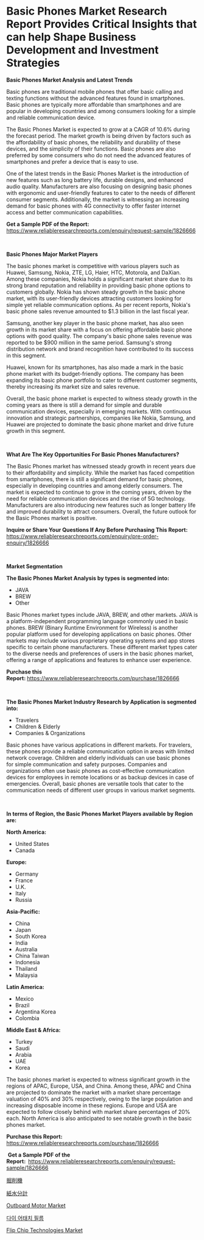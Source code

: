<p><h1>Basic Phones Market Research Report Provides Critical Insights that can help Shape Business Development and Investment Strategies</h1></p><p><strong>Basic Phones Market Analysis and Latest Trends</strong></p>
<p><p>Basic phones are traditional mobile phones that offer basic calling and texting functions without the advanced features found in smartphones. Basic phones are typically more affordable than smartphones and are popular in developing countries and among consumers looking for a simple and reliable communication device.</p><p>The Basic Phones Market is expected to grow at a CAGR of 10.6% during the forecast period. The market growth is being driven by factors such as the affordability of basic phones, the reliability and durability of these devices, and the simplicity of their functions. Basic phones are also preferred by some consumers who do not need the advanced features of smartphones and prefer a device that is easy to use.</p><p>One of the latest trends in the Basic Phones Market is the introduction of new features such as long battery life, durable designs, and enhanced audio quality. Manufacturers are also focusing on designing basic phones with ergonomic and user-friendly features to cater to the needs of different consumer segments. Additionally, the market is witnessing an increasing demand for basic phones with 4G connectivity to offer faster internet access and better communication capabilities.</p></p>
<p><strong>Get a Sample PDF of the Report:&nbsp;</strong> <a href="https://www.reliableresearchreports.com/enquiry/request-sample/1826666">https://www.reliableresearchreports.com/enquiry/request-sample/1826666</a></p>
<p>&nbsp;</p>
<p><strong>Basic Phones Major Market Players</strong></p>
<p><p>The basic phones market is competitive with various players such as Huawei, Samsung, Nokia, ZTE, LG, Haier, HTC, Motorola, and DaXian. Among these companies, Nokia holds a significant market share due to its strong brand reputation and reliability in providing basic phone options to customers globally. Nokia has shown steady growth in the basic phone market, with its user-friendly devices attracting customers looking for simple yet reliable communication options. As per recent reports, Nokia's basic phone sales revenue amounted to $1.3 billion in the last fiscal year.</p><p>Samsung, another key player in the basic phone market, has also seen growth in its market share with a focus on offering affordable basic phone options with good quality. The company's basic phone sales revenue was reported to be $900 million in the same period. Samsung's strong distribution network and brand recognition have contributed to its success in this segment.</p><p>Huawei, known for its smartphones, has also made a mark in the basic phone market with its budget-friendly options. The company has been expanding its basic phone portfolio to cater to different customer segments, thereby increasing its market size and sales revenue.</p><p>Overall, the basic phone market is expected to witness steady growth in the coming years as there is still a demand for simple and durable communication devices, especially in emerging markets. With continuous innovation and strategic partnerships, companies like Nokia, Samsung, and Huawei are projected to dominate the basic phone market and drive future growth in this segment.</p></p>
<p>&nbsp;</p>
<p><strong>What Are The Key Opportunities For Basic Phones Manufacturers?</strong></p>
<p><p>The Basic Phones market has witnessed steady growth in recent years due to their affordability and simplicity. While the market has faced competition from smartphones, there is still a significant demand for basic phones, especially in developing countries and among elderly consumers. The market is expected to continue to grow in the coming years, driven by the need for reliable communication devices and the rise of 5G technology. Manufacturers are also introducing new features such as longer battery life and improved durability to attract consumers. Overall, the future outlook for the Basic Phones market is positive.</p></p>
<p><strong>Inquire or Share Your Questions If Any Before Purchasing This Report:</strong> <a href="https://www.reliableresearchreports.com/enquiry/pre-order-enquiry/1826666">https://www.reliableresearchreports.com/enquiry/pre-order-enquiry/1826666</a></p>
<p>&nbsp;</p>
<p><strong>Market Segmentation</strong></p>
<p><strong>The Basic Phones Market Analysis by types is segmented into:</strong></p>
<p><ul><li>JAVA</li><li>BREW</li><li>Other</li></ul></p>
<p><p>Basic Phones market types include JAVA, BREW, and other markets. JAVA is a platform-independent programming language commonly used in basic phones. BREW (Binary Runtime Environment for Wireless) is another popular platform used for developing applications on basic phones. Other markets may include various proprietary operating systems and app stores specific to certain phone manufacturers. These different market types cater to the diverse needs and preferences of users in the basic phones market, offering a range of applications and features to enhance user experience.</p></p>
<p><strong>Purchase this Report:&nbsp;</strong><a href="https://www.reliableresearchreports.com/purchase/1826666">https://www.reliableresearchreports.com/purchase/1826666</a></p>
<p>&nbsp;</p>
<p><strong>The Basic Phones Market Industry Research by Application is segmented into:</strong></p>
<p><ul><li>Travelers</li><li>Children & Elderly</li><li>Companies & Organizations</li></ul></p>
<p><p>Basic phones have various applications in different markets. For travelers, these phones provide a reliable communication option in areas with limited network coverage. Children and elderly individuals can use basic phones for simple communication and safety purposes. Companies and organizations often use basic phones as cost-effective communication devices for employees in remote locations or as backup devices in case of emergencies. Overall, basic phones are versatile tools that cater to the communication needs of different user groups in various market segments.</p></p>
<p>&nbsp;</p>
<p><strong>In terms of Region, the Basic Phones Market Players available by Region are:</strong></p>
<p>
    <p> <strong> North America: </strong>
        <ul>
            <li>United States</li>
            <li>Canada</li>
        </ul>
        </p> 
    <p> <strong> Europe: </strong>
        <ul>
            <li>Germany</li>
            <li>France</li>
            <li>U.K.</li>
            <li>Italy</li>
            <li>Russia</li>
        </ul>
        </p> 
    <p> <strong> Asia-Pacific: </strong>
        <ul>
            <li>China</li>
            <li>Japan</li>
            <li>South Korea</li>
            <li>India</li>
            <li>Australia</li>
            <li>China Taiwan</li>
            <li>Indonesia</li>
            <li>Thailand</li>
            <li>Malaysia</li>
        </ul>
        </p> 
    <p> <strong> Latin America: </strong>
        <ul>
            <li>Mexico</li>
            <li>Brazil</li>
            <li>Argentina Korea</li>
            <li>Colombia</li>
        </ul>
        </p> 
    <p> <strong> Middle East & Africa: </strong>
        <ul>
            <li>Turkey</li>
            <li>Saudi</li>
            <li>Arabia</li>
            <li>UAE</li>
            <li>Korea</li>
        </ul>
    </p>
    </p>
<p><p>The basic phones market is expected to witness significant growth in the regions of APAC, Europe, USA, and China. Among these, APAC and China are projected to dominate the market with a market share percentage valuation of 40% and 30% respectively, owing to the large population and increasing disposable income in these regions. Europe and USA are expected to follow closely behind with market share percentages of 20% each. North America is also anticipated to see notable growth in the basic phones market.</p></p>
<p><strong>Purchase this Report: </strong><a href="https://www.reliableresearchreports.com/purchase/1826666">https://www.reliableresearchreports.com/purchase/1826666</a></p>
<p>&nbsp;<strong>Get a Sample PDF of the Report:&nbsp;&nbsp;</strong><a href="https://www.reliableresearchreports.com/enquiry/request-sample/1826666">https://www.reliableresearchreports.com/enquiry/request-sample/1826666</a></p>
<p><strong></strong></p>
<p><p><a href="https://github.com/lrlmopnhwd79300/Market-Research-Report-List-1/blob/main/95735449888.md">掘削機</a></p><p><a href="https://github.com/EstelWisozk1/Market-Research-Report-List-1/blob/main/79156579889.md">紙水分計</a></p><p><a href="https://issuu.com/reportprime-2/docs/outboard-motor-market-size-2030.pptx">Outboard Motor Market</a></p><p><a href="https://github.com/GabrielBlanda5656/Market-Research-Report-List-1/blob/main/90260139265.md">다이 어태치 필름</a></p><p><a href="https://github.com/julyju69/Market-Research-Report-List-2/blob/main/flip-chip-technologies-market.md">Flip Chip Technologies Market</a></p></p>